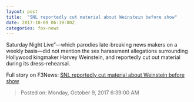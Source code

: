 ```yaml
---
layout: post
title:  "SNL reportedly cut material about Weinstein before show"
date: 2017-10-09 06:39:00Z
categories: fox-news
---
```


Saturday Night Live”—which parodies late-breaking news makers on a weekly basis—did not mention the sex harassment allegations surrounding Hollywood kingmaker Harvey Weinstein, and reportedly cut out material during its dress-rehearsal.


Full story on F3News: [SNL reportedly cut material about Weinstein before show](http://www.f3nws.com/n/4YJnS)

> Posted on: Monday, October 9, 2017 6:39:00 AM
